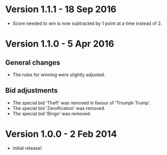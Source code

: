 Version 1.1.1 - 18 Sep 2016
===========================
- Score needed to win is now subtracted by 1 point at a time instead of 2.

Version 1.1.0 - 5 Apr 2016
==========================
## General changes
- The rules for winning were slightly adjusted.

## Bid adjustments
- The special bid 'Theft' was removed in favour of 'Triumph Trump'.
- The special bid 'Zeroification' was removed.
- The special bid 'Bingo' was removed.

Version 1.0.0 - 2 Feb 2014
==========================
- Initial release!
